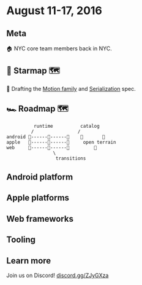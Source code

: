 # August 11-17, 2016

## Meta

🏠 NYC core team members back in NYC.

## 🌟 Starmap 🗺

📝 Drafting the [Motion family](https://material-motion.gitbooks.io/material-motion-starmap/content/specifications/motion-family.html) and [Serialization](https://material-motion.gitbooks.io/material-motion-starmap/content/specifications/serialization.html) spec.

## 🏎 Roadmap 🗺

              runtime          catalog
             /                /
    android 🎉------📝------🚩    🌱       🌱
    apple   🎉------📝------🚩     open terrain
    web     🎉------🚩------🚩         🌱
                     \
                      transitions

## Android platform

## Apple platforms

## Web frameworks

## Tooling

## Learn more

Join us on Discord! [discord.gg/ZJyGXza](https://discord.gg/ZJyGXza)

